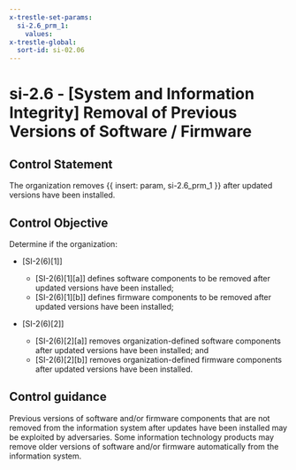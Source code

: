 ```yaml
---
x-trestle-set-params:
  si-2.6_prm_1:
    values:
x-trestle-global:
  sort-id: si-02.06
---
```


# si-2.6 - \[System and Information Integrity\] Removal of Previous Versions of Software / Firmware

## Control Statement

The organization removes {{ insert: param, si-2.6_prm_1 }} after updated versions have been installed.

## Control Objective

Determine if the organization:

- \[SI-2(6)[1]\]

  - \[SI-2(6)[1][a]\] defines software components to be removed after updated versions have been installed;
  - \[SI-2(6)[1][b]\] defines firmware components to be removed after updated versions have been installed;

- \[SI-2(6)[2]\]

  - \[SI-2(6)[2][a]\] removes organization-defined software components after updated versions have been installed; and
  - \[SI-2(6)[2][b]\] removes organization-defined firmware components after updated versions have been installed.

## Control guidance

Previous versions of software and/or firmware components that are not removed from the information system after updates have been installed may be exploited by adversaries. Some information technology products may remove older versions of software and/or firmware automatically from the information system.
